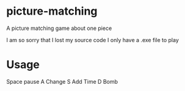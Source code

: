 # picture-matching
A picture matching game about one piece

I am so sorry that I lost my source code
I only have a .exe file to play

# Usage
Space 	pause
A	Change
S	Add Time
D	Bomb

